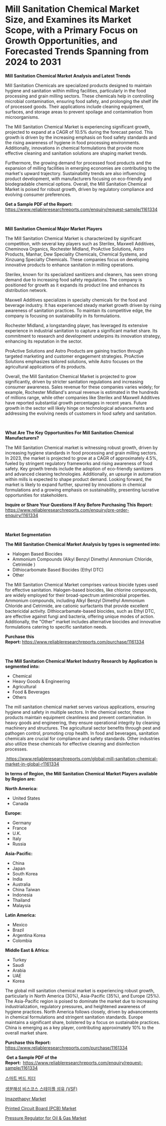 <p><h1>Mill Sanitation Chemical Market Size, and Examines its Market Scope, with a Primary Focus on Growth Opportunities, and Forecasted Trends Spanning from 2024 to 2031</h1></p><p><strong>Mill Sanitation Chemical Market Analysis and Latest Trends</strong></p>
<p><p>Mill Sanitation Chemicals are specialized products designed to maintain hygiene and sanitation within milling facilities, particularly in the food processing and grain milling sectors. These chemicals help in controlling microbial contamination, ensuring food safety, and prolonging the shelf life of processed goods. Their applications include cleaning equipment, surfaces, and storage areas to prevent spoilage and contamination from microorganisms.</p><p>The Mill Sanitation Chemical Market is experiencing significant growth, projected to expand at a CAGR of 10.5% during the forecast period. This growth is driven by the increasing emphasis on food safety standards and the rising awareness of hygiene in food processing environments. Additionally, innovations in chemical formulations that provide more effective cleaning and sanitation solutions are shaping market trends. </p><p>Furthermore, the growing demand for processed food products and the expansion of milling facilities in emerging economies are contributing to the market's upward trajectory. Sustainability trends are also influencing product development, with manufacturers focusing on eco-friendly and biodegradable chemical options. Overall, the Mill Sanitation Chemical Market is poised for robust growth, driven by regulatory compliance and evolving consumer preferences.</p></p>
<p><strong>Get a Sample PDF of the Report:&nbsp;</strong> <a href="https://www.reliableresearchreports.com/enquiry/request-sample/1161334">https://www.reliableresearchreports.com/enquiry/request-sample/1161334</a></p>
<p>&nbsp;</p>
<p><strong>Mill Sanitation Chemical Major Market Players</strong></p>
<p><p>The Mill Sanitation Chemical Market is characterized by significant competition, with several key players such as Sterilex, Maxwell Additives, Cheminova Organics, Rochester Midland, ProActive Solutions, Astro Products, Manhar, Dew Speciality Chemicals, Chemical Systems, and Xinzuang Specialty Chemicals. These companies focus on developing innovative products to enhance sanitation in milling operations. </p><p>Sterilex, known for its specialized sanitizers and cleaners, has seen strong demand due to increasing food safety regulations. The company is positioned for growth as it expands its product line and enhances its distribution network. </p><p>Maxwell Additives specializes in specialty chemicals for the food and beverage industry. It has experienced steady market growth driven by rising awareness of sanitation practices. To maintain its competitive edge, the company is focusing on sustainability in its formulations.</p><p>Rochester Midland, a longstanding player, has leveraged its extensive experience in industrial sanitation to capture a significant market share. Its commitment to research and development underpins its innovation strategy, enhancing its reputation in the sector.</p><p>ProActive Solutions and Astro Products are gaining traction through targeted marketing and customer engagement strategies. ProActive Solutions emphasizes tailored solutions, while Astro focuses on the agricultural applications of its products.</p><p>Overall, the Mill Sanitation Chemical Market is projected to grow significantly, driven by stricter sanitation regulations and increasing consumer awareness. Sales revenue for these companies varies widely; for example, Rochester Midland's annual revenue is estimated in the hundreds of millions range, while other companies like Sterilex and Maxwell Additives have reported substantial growth percentages in recent years. Future growth in the sector will likely hinge on technological advancements and addressing the evolving needs of customers in food safety and sanitation.</p></p>
<p>&nbsp;</p>
<p><strong>What Are The Key Opportunities For Mill Sanitation Chemical Manufacturers?</strong></p>
<p><p>The Mill Sanitation Chemical market is witnessing robust growth, driven by increasing hygiene standards in food processing and grain milling sectors. In 2023, the market is projected to grow at a CAGR of approximately 4.5%, fueled by stringent regulatory frameworks and rising awareness of food safety. Key growth trends include the adoption of eco-friendly sanitizers and advanced cleaning technologies. Additionally, an upsurge in automation within mills is expected to shape product demand. Looking forward, the market is likely to expand further, spurred by innovations in chemical formulations and a growing emphasis on sustainability, presenting lucrative opportunities for stakeholders.</p></p>
<p><strong>Inquire or Share Your Questions If Any Before Purchasing This Report:</strong> <a href="https://www.reliableresearchreports.com/enquiry/pre-order-enquiry/1161334">https://www.reliableresearchreports.com/enquiry/pre-order-enquiry/1161334</a></p>
<p>&nbsp;</p>
<p><strong>Market Segmentation</strong></p>
<p><strong>The Mill Sanitation Chemical Market Analysis by types is segmented into:</strong></p>
<p><ul><li>Halogen Based Biocides</li><li>Ammonium Compounds (Alkyl Benzyl Dimethyl Ammonium Chloride, Cetrimide )</li><li>Dithiocarbomate Based Biocides (Ethyl DTC)</li><li>Other</li></ul></p>
<p><p>The Mill Sanitation Chemical Market comprises various biocide types used for effective sanitation. Halogen-based biocides, like chlorine compounds, are widely employed for their broad-spectrum antimicrobial properties. Ammonium compounds, including Alkyl Benzyl Dimethyl Ammonium Chloride and Cetrimide, are cationic surfactants that provide excellent bactericidal activity. Dithiocarbamate-based biocides, such as Ethyl DTC, are effective against fungi and bacteria, offering unique modes of action. Additionally, the "Other" market includes alternative biocides and innovative formulations catering to specific sanitation needs.</p></p>
<p><strong>Purchase this Report:&nbsp;</strong><a href="https://www.reliableresearchreports.com/purchase/1161334">https://www.reliableresearchreports.com/purchase/1161334</a></p>
<p>&nbsp;</p>
<p><strong>The Mill Sanitation Chemical Market Industry Research by Application is segmented into:</strong></p>
<p><ul><li>Chemical</li><li>Heavy Goods & Engineering</li><li>Agricultural</li><li>Food & Beverages</li><li>Others</li></ul></p>
<p><p>The mill sanitation chemical market serves various applications, ensuring hygiene and safety in multiple sectors. In the chemical sector, these products maintain equipment cleanliness and prevent contamination. In heavy goods and engineering, they ensure operational integrity by cleaning machinery and structures. The agricultural sector benefits through pest and pathogen control, promoting crop health. In food and beverages, sanitation chemicals are crucial for compliance and safety standards. Other industries also utilize these chemicals for effective cleaning and disinfection processes.</p></p>
<p><a href="https://www.reliableresearchreports.com/global-mill-sanitation-chemical-market-in-global-r1161334">&nbsp;https://www.reliableresearchreports.com/global-mill-sanitation-chemical-market-in-global-r1161334</a></p>
<p><strong>In terms of Region, the Mill Sanitation Chemical Market Players available by Region are:</strong></p>
<p>
    <p> <strong> North America: </strong>
        <ul>
            <li>United States</li>
            <li>Canada</li>
        </ul>
        </p> 
    <p> <strong> Europe: </strong>
        <ul>
            <li>Germany</li>
            <li>France</li>
            <li>U.K.</li>
            <li>Italy</li>
            <li>Russia</li>
        </ul>
        </p> 
    <p> <strong> Asia-Pacific: </strong>
        <ul>
            <li>China</li>
            <li>Japan</li>
            <li>South Korea</li>
            <li>India</li>
            <li>Australia</li>
            <li>China Taiwan</li>
            <li>Indonesia</li>
            <li>Thailand</li>
            <li>Malaysia</li>
        </ul>
        </p> 
    <p> <strong> Latin America: </strong>
        <ul>
            <li>Mexico</li>
            <li>Brazil</li>
            <li>Argentina Korea</li>
            <li>Colombia</li>
        </ul>
        </p> 
    <p> <strong> Middle East & Africa: </strong>
        <ul>
            <li>Turkey</li>
            <li>Saudi</li>
            <li>Arabia</li>
            <li>UAE</li>
            <li>Korea</li>
        </ul>
    </p>
    </p>
<p><p>The global mill sanitation chemical market is experiencing robust growth, particularly in North America (30%), Asia-Pacific (35%), and Europe (25%). The Asia-Pacific region is poised to dominate the market due to increasing industrialization, regulatory pressures, and heightened awareness of hygiene practices. North America follows closely, driven by advancements in chemical formulations and stringent sanitation standards. Europe maintains a significant share, bolstered by a focus on sustainable practices. China is emerging as a key player, contributing approximately 10% to the overall market share.</p></p>
<p><strong>Purchase this Report: </strong><a href="https://www.reliableresearchreports.com/purchase/1161334">https://www.reliableresearchreports.com/purchase/1161334</a></p>
<p>&nbsp;<strong>Get a Sample PDF of the Report:&nbsp;&nbsp;</strong><a href="https://www.reliableresearchreports.com/enquiry/request-sample/1161334">https://www.reliableresearchreports.com/enquiry/request-sample/1161334</a></p>
<p><strong></strong></p>
<p><p><a href="https://medium.com/@hossainvi014/smart-bird-feeder-market-%EC%9D%98-%EA%B8%80%EB%A1%9C%EB%B2%8C-%EC%8B%9C%EC%9E%A5-%EA%B0%9C%EC%9A%94%EB%8A%94-%EC%A0%84-%EC%84%B8%EA%B3%84-%EB%B0%8F-%EC%A3%BC%EC%9A%94-%EC%8B%9C%EC%9E%A5%EC%9D%98-%EC%82%B0%EC%97%85%EC%97%90-%EC%98%81%ED%96%A5%EC%9D%84-%EB%AF%B8%EC%B9%98%EB%8A%94-%EC%A3%BC%EC%9A%94-%ED%8A%B8%EB%A0%8C%EB%93%9C%EC%97%90-%EB%8C%80%ED%95%9C-%EB%8F%85%ED%8A%B9%ED%95%9C-%EA%B4%80%EC%A0%90%EC%9D%84-%EC%A0%9C%EA%B3%B5%ED%95%A9%EB%8B%88%EB%8B%A4-d231581d1fb3">스마트 버드 피더</a></p><p><a href="https://medium.com/@hossainvi014/%EC%84%B8%EA%B3%84-biodegradable-viscose-staple-fiber-vsf-market-%EC%9D%80-2024%EC%97%90%EC%84%9C-2031%EB%A1%9C-%EC%97%B0%ED%8F%89%EA%B7%A0-%EC%A6%9D%EA%B0%80%EC%9C%A8%EC%9D%84-%EB%B3%B4%EC%9D%BC-%EA%B2%83%EC%9C%BC%EB%A1%9C-%EC%98%88%EC%83%81%EB%90%A9%EB%8B%88%EB%8B%A4-4b20f6ebfbc4">생분해성 비스코스 스테이플 섬유 (VSF)</a></p><p><a href="https://issuu.com/reportprime-2/docs/imazethapyr-market-size-2030.pptx_3e76aff05b22d0">Imazethapyr Market</a></p><p><a href="https://github.com/SamiaChowdhury801/Market-Research-Report-List-1/blob/main/printed-circuit-board-pcb-market.md">Printed Circuit Board (PCB) Market</a></p><p><a href="https://github.com/BellAuer/Market-Research-Report-List-1/blob/main/pressure-regulator-for-oil-gas-market.md">Pressure Regulator for Oil & Gas Market</a></p></p>
